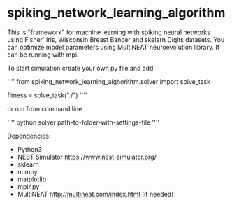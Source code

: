 # spiking_network_learning_algorithm
This is "framework" for machine learning with spiking neural networks using Fisher' Iris, Wisconsin Breast Bancer and skelarn Digits datasets.
You can optimize model parameters using MultiNEAT neuroevolution library.
It can be running with mpi.

To start simulation create your own py file and add

''''
from spiking_network_learning_alghorithm.solver import solve_task

fitness = solve_task("./")
''''

or run from command line

''''
python solver path-to-folder-with-settings-file
''''

Dependencies:
  * Python3
  * NEST Simulator https://www.nest-simulator.org/
  * sklearn
  * numpy
  * matplotlib
  * mpi4py
  * MultiNEAT http://multineat.com/index.html (if needed)
